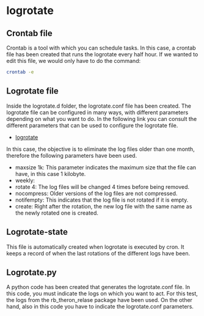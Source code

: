 # logrotate

## Crontab file
Crontab is a tool with which you can schedule tasks. In this case, a crontab file has been created that runs the logrotate every half hour. If we wanted to edit this file, we would only have to do the command:

```bash
crontab -e
```

## Logrotate file
Inside the logrotate.d folder, the logrotate.conf file has been created. The logrotate file can be configured in many ways, with different parameters depending on what you want to do. 
In the following link you can consult the different parameters that can be used to configure the logrotate file.

- [logrotate](https://manpages.ubuntu.com/manpages/impish/es/man8/logrotate.8.html#:~:text=El%20programa%20permite%20la%20rotaci%C3%B3n,se%20ejecuta%20diariamente%20mediante%20cron)

In this case, the objective is to eliminate the log files older than one month, therefore the following parameters have been used.

- maxsize 1k: This parameter indicates the maximum size that the file can have, in this case 1 kilobyte.
- weekly: 
- rotate 4: The log files will be changed 4 times before being removed.
- nocompress: Older versions of the log files are not compressed.
- notifempty: This indicates that the log file is not rotated if it is empty.
- create: Right after the rotation, the new log file with the same name as the newly rotated one is created.

## Logrotate-state

This file is automatically created when logrotate is executed by cron. It keeps a record of when the last rotations of the different logs have been.

## Logrotate.py
A python code has been created that generates the logrotate.conf file. In this code, you must indicate the logs on which you want to act. For this test, the logs from the rb_theron_relase package have been used.
On the other hand, also in this code you have to indicate the logrotate.conf parameters.


